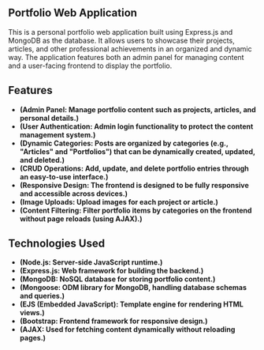 ## Portfolio Web Application

This is a personal portfolio web application built using Express.js and MongoDB as the database. It allows users to showcase their projects, articles, and other professional achievements in an organized and dynamic way. The application features both an admin panel for managing content and a user-facing frontend to display the portfolio.

## Features

- **(Admin Panel: Manage portfolio content such as projects, articles, and personal details.)**
- **(User Authentication: Admin login functionality to protect the content management system.)**
- **(Dynamic Categories: Posts are organized by categories (e.g., "Articles" and "Portfolios") that can be dynamically created, updated, and deleted.)**
- **(CRUD Operations: Add, update, and delete portfolio entries through an easy-to-use interface.)**
- **(Responsive Design: The frontend is designed to be fully responsive and accessible across devices.)**
- **(Image Uploads: Upload images for each project or article.)**
- **(Content Filtering: Filter portfolio items by categories on the frontend without page reloads (using AJAX).)**

## Technologies Used

- **(Node.js: Server-side JavaScript runtime.)**
- **(Express.js: Web framework for building the backend.)**
- **(MongoDB: NoSQL database for storing portfolio content.)**
- **(Mongoose: ODM library for MongoDB, handling database schemas and queries.)**
- **(EJS (Embedded JavaScript): Template engine for rendering HTML views.)**
- **(Bootstrap: Frontend framework for responsive design.)**
- **(AJAX: Used for fetching content dynamically without reloading pages.)**
